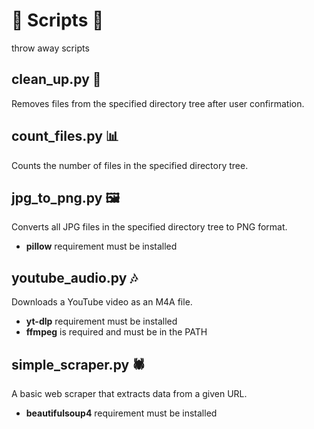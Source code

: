 # 🧻 Scripts 🧻

throw away scripts

## clean_up.py 🧹

Removes files from the specified directory tree after user confirmation.

## count_files.py 📊

Counts the number of files in the specified directory tree.

## jpg_to_png.py 🖼️

Converts all JPG files in the specified directory tree to PNG format.

- **pillow** requirement must be installed

## youtube_audio.py 🎶

Downloads a YouTube video as an M4A file.

- **yt-dlp** requirement must be installed
- **ffmpeg** is required and must be in the PATH

## simple_scraper.py 🕷️

A basic web scraper that extracts data from a given URL.

- **beautifulsoup4** requirement must be installed
